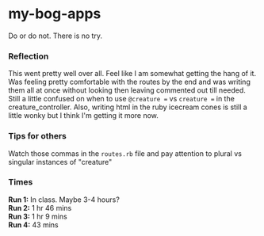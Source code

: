 # my-bog-apps
Do or do not. There is no try.

### Reflection
This went pretty well over all. Feel like I am somewhat getting the hang of it. Was feeling pretty comfortable with the routes by the end and was writing them all at once without looking then leaving commented out till needed. Still a little confused on when to use `@creature =` vs `creature =` in the creature_controller. Also, writing html in the ruby icecream cones is still a little wonky but I think I'm getting it more now. 

### Tips for others
Watch those commas in the `routes.rb` file and pay attention to plural vs singular instances of "creature"

### Times
**Run 1:** In class. Maybe 3-4 hours? <br>
**Run 2:** 1 hr 46 mins <br>
**Run 3:** 1 hr 9 mins <br>
**Run 4:** 43 mins <br>

